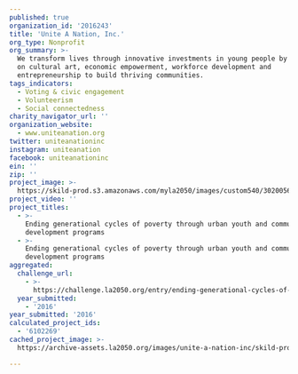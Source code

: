 ```yaml
---
published: true
organization_id: '2016243'
title: 'Unite A Nation, Inc.'
org_type: Nonprofit
org_summary: >-
  We transform lives through innovative investments in young people by focusing
  on cultural art, economic empowerment, workforce development and
  entrepreneurship to build thriving communities.
tags_indicators:
  - Voting & civic engagement
  - Volunteerism
  - Social connectedness
charity_navigator_url: ''
organization_website:
  - www.uniteanation.org
twitter: uniteanationinc
instagram: uniteanation
facebook: uniteanationinc
ein: ''
zip: ''
project_image: >-
  https://skild-prod.s3.amazonaws.com/myla2050/images/custom540/3020056105741-team91.jpeg
project_video: ''
project_titles:
  - >-
    Ending generational cycles of poverty through urban youth and community
    development programs 
  - >-
    Ending generational cycles of poverty through urban youth and community
    development programs
aggregated:
  challenge_url:
    - >-
      https://challenge.la2050.org/entry/ending-generational-cycles-of-poverty-through-urban-youth-and-community-development-programs
  year_submitted:
    - '2016'
year_submitted: '2016'
calculated_project_ids:
  - '6102269'
cached_project_image: >-
  https://archive-assets.la2050.org/images/unite-a-nation-inc/skild-prod.s3.amazonaws.com/myla2050/images/custom540/3020056105741-team91.jpeg

---
```

